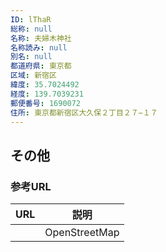 ```yaml
---
ID: lThaR
総称: null
名称: 夫婦木神社
名称読み: null
別名: null
都道府県: 東京都
区域: 新宿区
緯度: 35.7024492
経度: 139.7039231
郵便番号: 1690072
住所: 東京都新宿区大久保２丁目２７−１７
---
```


## その他

### 参考URL

| URL | 説明          |
| --- | ------------- |
|     | OpenStreetMap |

